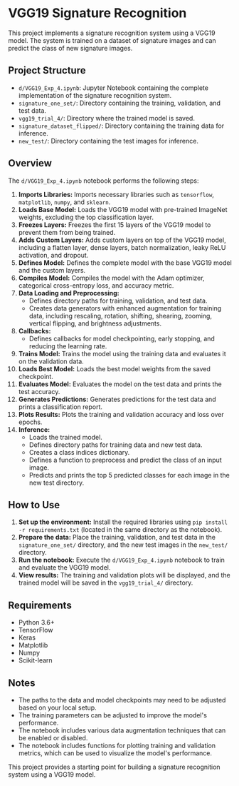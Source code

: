 # VGG19 Signature Recognition

This project implements a signature recognition system using a VGG19 model. The system is trained on a dataset of signature images and can predict the class of new signature images.

## Project Structure

*   `d/VGG19_Exp_4.ipynb`: Jupyter Notebook containing the complete implementation of the signature recognition system.
*   `signature_one_set/`: Directory containing the training, validation, and test data.
*   `vgg19_trial_4/`: Directory where the trained model is saved.
*   `signature_dataset_flipped/`: Directory containing the training data for inference.
*   `new_test/`: Directory containing the test images for inference.

## Overview

The `d/VGG19_Exp_4.ipynb` notebook performs the following steps:

1.  **Imports Libraries:** Imports necessary libraries such as `tensorflow`, `matplotlib`, `numpy`, and `sklearn`.
2.  **Loads Base Model:** Loads the VGG19 model with pre-trained ImageNet weights, excluding the top classification layer.
3.  **Freezes Layers:** Freezes the first 15 layers of the VGG19 model to prevent them from being trained.
4.  **Adds Custom Layers:** Adds custom layers on top of the VGG19 model, including a flatten layer, dense layers, batch normalization, leaky ReLU activation, and dropout.
5.  **Defines Model:** Defines the complete model with the base VGG19 model and the custom layers.
6.  **Compiles Model:** Compiles the model with the Adam optimizer, categorical cross-entropy loss, and accuracy metric.
7.  **Data Loading and Preprocessing:**
    *   Defines directory paths for training, validation, and test data.
    *   Creates data generators with enhanced augmentation for training data, including rescaling, rotation, shifting, shearing, zooming, vertical flipping, and brightness adjustments.
8.  **Callbacks:**
    *   Defines callbacks for model checkpointing, early stopping, and reducing the learning rate.
9.  **Trains Model:** Trains the model using the training data and evaluates it on the validation data.
10. **Loads Best Model:** Loads the best model weights from the saved checkpoint.
11. **Evaluates Model:** Evaluates the model on the test data and prints the test accuracy.
12. **Generates Predictions:** Generates predictions for the test data and prints a classification report.
13. **Plots Results:** Plots the training and validation accuracy and loss over epochs.
14. **Inference:**
    *   Loads the trained model.
    *   Defines directory paths for training data and new test data.
    *   Creates a class indices dictionary.
    *   Defines a function to preprocess and predict the class of an input image.
    *   Predicts and prints the top 5 predicted classes for each image in the new test directory.

## How to Use

1.  **Set up the environment:** Install the required libraries using `pip install -r requirements.txt` (located in the same directory as the notebook).
2.  **Prepare the data:** Place the training, validation, and test data in the `signature_one_set/` directory, and the new test images in the `new_test/` directory.
3.  **Run the notebook:** Execute the `d/VGG19_Exp_4.ipynb` notebook to train and evaluate the VGG19 model.
4.  **View results:** The training and validation plots will be displayed, and the trained model will be saved in the `vgg19_trial_4/` directory.

## Requirements

*   Python 3.6+
*   TensorFlow
*   Keras
*   Matplotlib
*   Numpy
*   Scikit-learn

## Notes

*   The paths to the data and model checkpoints may need to be adjusted based on your local setup.
*   The training parameters can be adjusted to improve the model's performance.
*   The notebook includes various data augmentation techniques that can be enabled or disabled.
*   The notebook includes functions for plotting training and validation metrics, which can be used to visualize the model's performance.

This project provides a starting point for building a signature recognition system using a VGG19 model.
